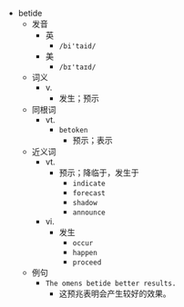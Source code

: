 - betide
  - 发音
    - 英
      - `/bi'taid/`
    - 美
      - `/bɪ'taɪd/`
  - 词义
    - v.
      - 发生；预示
  - 同根词
    - vt.
      - `betoken`
        - 预示；表示
  - 近义词
    - vt.
      - 预示；降临于，发生于
        - `indicate`
        - `forecast`
        - `shadow`
        - `announce`
    - vi.
      - 发生
        - `occur`
        - `happen`
        - `proceed`
  - 例句
    - `The omens betide better results.`
      - 这预兆表明会产生较好的效果。

